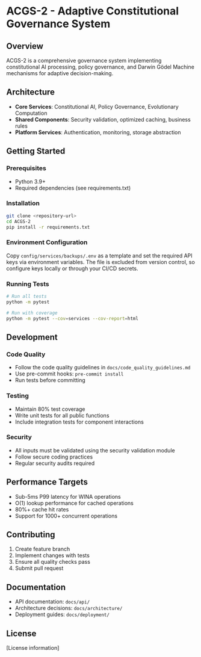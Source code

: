 # ACGS-2 - Adaptive Constitutional Governance System

## Overview
ACGS-2 is a comprehensive governance system implementing constitutional AI processing, policy governance, and Darwin Gödel Machine mechanisms for adaptive decision-making.

## Architecture
- **Core Services**: Constitutional AI, Policy Governance, Evolutionary Computation
- **Shared Components**: Security validation, optimized caching, business rules
- **Platform Services**: Authentication, monitoring, storage abstraction

## Getting Started

### Prerequisites
- Python 3.9+
- Required dependencies (see requirements.txt)

### Installation
```bash
git clone <repository-url>
cd ACGS-2
pip install -r requirements.txt
```

### Environment Configuration
Copy `config/services/backups/.env` as a template and set the required API keys
via environment variables. The file is excluded from version control, so
configure keys locally or through your CI/CD secrets.

### Running Tests
```bash
# Run all tests
python -m pytest

# Run with coverage
python -m pytest --cov=services --cov-report=html
```

## Development

### Code Quality
- Follow the code quality guidelines in `docs/code_quality_guidelines.md`
- Use pre-commit hooks: `pre-commit install`
- Run tests before committing

### Testing
- Maintain 80% test coverage
- Write unit tests for all public functions
- Include integration tests for component interactions

### Security
- All inputs must be validated using the security validation module
- Follow secure coding practices
- Regular security audits required

## Performance Targets
- Sub-5ms P99 latency for WINA operations
- O(1) lookup performance for cached operations
- 80%+ cache hit rates
- Support for 1000+ concurrent operations

## Contributing
1. Create feature branch
2. Implement changes with tests
3. Ensure all quality checks pass
4. Submit pull request

## Documentation
- API documentation: `docs/api/`
- Architecture decisions: `docs/architecture/`
- Deployment guides: `docs/deployment/`

## License
[License information]
